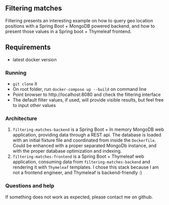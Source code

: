 ## Filtering matches

Filtering presents an interesting example on how to query geo location positions with a Spring Boot + MongoDB powered backend, and how to present those values in a Spring boot + Thymeleaf frontend. 

## Requirements
- latest docker version

### Running
- `git clone` it
- On root folder, run `docker-compose up --build` on command line
- Point browser to http://localhost:8080 and check the filtering interface
- The default filter values, if used, will provide visible results, but feel free to input other values

### Architecture
1. `filtering-matches-backend` is a Spring Boot + In memory MongoDB web application, providing data through a REST api. The database is loaded with an initial fixture file and coordinated from inside the `Dockerfile`. Could be enhanced with a proper separated MongoDb instance, and with the proper database optimization and indexing. 
2. `filtering-matches-frontend` is a Spring Boot + Thymeleaf web application, consuming data from `filtering-matches-backend` and rendering it with `Thymeleaf` templates. I chose this stack because I am not a frontend engineer, and Thymeleaf is backend-friendly :)

### Questions and help
If something does not work as expected, please contact me on github. 



 
